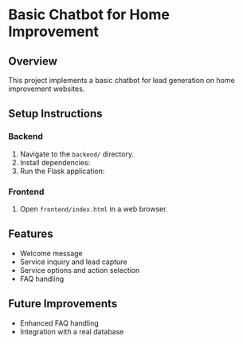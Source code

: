 # Basic Chatbot for Home Improvement

## Overview
This project implements a basic chatbot for lead generation on home improvement websites.

## Setup Instructions

### Backend
1. Navigate to the `backend/` directory.
2. Install dependencies:
3. Run the Flask application:


### Frontend
1. Open `frontend/index.html` in a web browser.

## Features
- Welcome message
- Service inquiry and lead capture
- Service options and action selection
- FAQ handling

## Future Improvements
- Enhanced FAQ handling
- Integration with a real database



